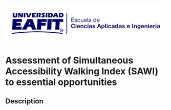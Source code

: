 ![Logos](code/img/Logo_EAFIT.png)

# Assessment of Simultaneous Accessibility Walking Index (SAWI) to essential opportunities

## Description